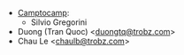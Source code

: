 - [Camptocamp](https://www.camptocamp.com):
  - Silvio Gregorini
- Duong (Tran Quoc) \<<duongtq@trobz.com>\>
- Chau Le \<<chaulb@trobz.com>\>
